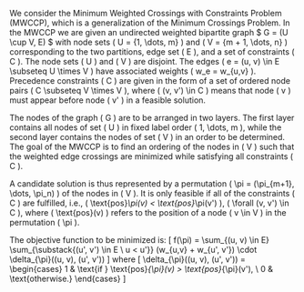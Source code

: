 We consider the Minimum Weighted Crossings with Constraints Problem (MWCCP), which is a generalization of the Minimum Crossings Problem. In the MWCCP we are given an undirected weighted bipartite graph $ G = (U \cup V, E) $ with node sets \( U = \{1, \dots, m\} \) and \( V = \{m + 1, \dots, n\} \) corresponding to the two partitions, edge set \( E \), and a set of constraints \( C \). The node sets \( U \) and \( V \) are disjoint. The edges \( e = (u, v) \in E \subseteq U \times V \) have associated weights \( w_e = w_{u,v} \). Precedence constraints \( C \) are given in the form of a set of ordered node pairs \( C \subseteq V \times V \), where \( (v, v') \in C \) means that node \( v \) must appear before node \( v' \) in a feasible solution.

The nodes of the graph \( G \) are to be arranged in two layers. The first layer contains all nodes of set \( U \) in fixed label order \( 1, \dots, m \), while the second layer contains the nodes of set \( V \) in an order to be determined. The goal of the MWCCP is to find an ordering of the nodes in \( V \) such that the weighted edge crossings are minimized while satisfying all constraints \( C \).

A candidate solution is thus represented by a permutation \( \pi = (\pi_{m+1}, \dots, \pi_n) \) of the nodes in \( V \). It is only feasible if all of the constraints \( C \) are fulfilled, i.e., \( \text{pos}_\pi(v) < \text{pos}_\pi(v') \), \( \forall (v, v') \in C \), where \( \text{pos}(v) \) refers to the position of a node \( v \in V \) in the permutation \( \pi \).

The objective function to be minimized is:
\[
f(\pi) = \sum_{(u, v) \in E} \sum_{\substack{(u', v') \in E \\ u < u'}} 
(w_{u,v} + w_{u', v'}) \cdot \delta_{\pi}((u, v), (u', v'))
\]
where
\[
\delta_{\pi}((u, v), (u', v')) = 
\begin{cases} 
1 & \text{if } \text{pos}_{\pi}(v) > \text{pos}_{\pi}(v'), \\ 
0 & \text{otherwise.} 
\end{cases}
\]
